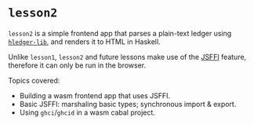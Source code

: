 # `lesson2`

`lesson2` is a simple frontend app that parses a plain-text ledger
using
[`hledger-lib`](https://hackage.haskell.org/package/hledger-lib), and
renders it to HTML in Haskell.

Unlike `lesson1`, `lesson2` and future lessons make use of the
[JSFFI](https://ghc.gitlab.haskell.org/ghc/doc/users_guide/wasm.html#javascript-ffi-in-the-wasm-backend)
feature, therefore it can only be run in the browser.

Topics covered:

- Building a wasm frontend app that uses JSFFI.
- Basic JSFFI: marshaling basic types; synchronous import & export.
- Using `ghci`/`ghcid` in a wasm cabal project.

